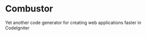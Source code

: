 Combustor
=========

Yet another code generator for creating web applications faster in CodeIgniter
